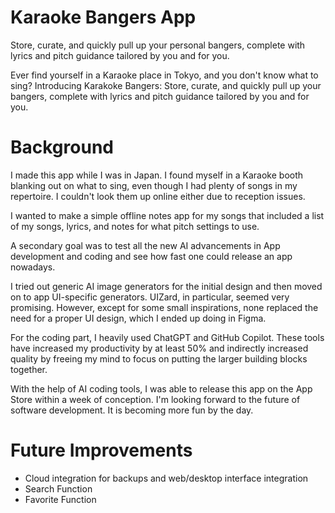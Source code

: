 # Karaoke Bangers App


Store, curate, and quickly pull up your personal bangers, complete with lyrics and pitch guidance tailored by you and for you.

Ever find yourself in a Karaoke place in Tokyo, and you don't know what to sing? Introducing Karakoke Bangers: Store, curate, and quickly pull up your bangers, complete with lyrics and pitch guidance tailored by you and for you.

# Background

I made this app while I was in Japan. I found myself in a Karaoke booth blanking out on what to sing, even though I had plenty of songs in my repertoire. I couldn't look them up online either due to reception issues.

I wanted to make a simple offline notes app for my songs that included a list of my songs, lyrics, and notes for what pitch settings to use.

A secondary goal was to test all the new AI advancements in App development and coding and see how fast one could release an app nowadays.

I tried out generic AI image generators for the initial design and then moved on to app UI-specific generators. UIZard, in particular, seemed very promising. However, except for some small inspirations, none replaced the need for a proper UI design, which I ended up doing in Figma.

For the coding part, I heavily used ChatGPT and GitHub Copilot. These tools have increased my productivity by at least 50% and indirectly increased quality by freeing my mind to focus on putting the larger building blocks together.

With the help of AI coding tools, I was able to release this app on the App  Store within a week of conception. I'm looking forward to the future of software development. It is becoming more fun by the day.

# Future Improvements

- Cloud integration for backups and web/desktop interface integration
- Search Function
- Favorite Function
